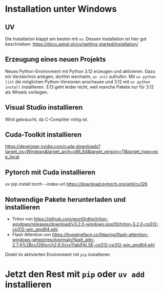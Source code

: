 # Installation unter Windows

## UV
Die Installation klappt am besten mit `uv`. Dessen Installation ist hier gut beschrieben: https://docs.astral.sh/uv/getting-started/installation/

## Erzeugung eines neuen Projekts

Neues Python-Environment mit Python 3.12 erzeugen und aktivieren. Dazu ein Verzeichnis anlegen, dorthin wechseln, `uv init` aufrufen. Mit `uv python list` die möglichen Python-Versionen anschauen und 3.12 mit `uv python install` installieren. 3.13 geht leider nicht, weil manche Pakete nur für 3.12 als Wheels vorliegen.

## Visual Studio installieren

Wird gebraucht, da C-Compilter nötig ist.

## Cuda-Toolkit installieren

https://developer.nvidia.com/cuda-downloads?target_os=Windows&target_arch=x86_64&target_version=11&target_type=exe_local

## Pytorch mit Cuda installieren
uv pip install torch --index-url https://download.pytorch.org/whl/cu126

## Notwendige Pakete herunterladen und installieren

* Triton von https://github.com/woct0rdho/triton-windows/releases/download/v3.2.0-windows.post10/triton-3.2.0-cp312-cp312-win_amd64.whl
* Flash Attention von https://huggingface.co/lldacing/flash-attention-windows-wheel/resolve/main/flash_attn-2.7.4%2Bcu126torch2.6.0cxx11abiFALSE-cp312-cp312-win_amd64.whl

Direkt im aktivierten Environment mit `pip` installieren

# Jetzt den Rest mit `pip` oder `uv add` installieren
